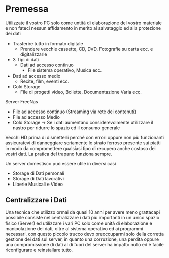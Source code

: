 # Premessa

Utilizzate il vostro PC solo come untità di elaborazione del vostro materiale e non fateci nessun affidamento in merito al salvataggio ed alla protezione dei dati

- Trasferire tutto in formato digitale
  - Prendere vecchie cassette, CD, DVD, Fotografie su carta ecc. e digitalizzarle
- 3 Tipi di dati
  - Dati ad accesso continuo
    - File sistema operativo, Musica ecc.
- Dati ad accesso medio
  - Recite, film, eventi ecc.
- Cold Storage
  - File di progetti video, Bollette, Documentazione Varia ecc.

Server FreeNas
- File ad accesso continuo (Streaming via rete dei contenuti)
- File ad accesso Medio
- Cold Storage -> Se i dati aumentano considerevolmente utilizzare il nastro per ridurre lo spazio ed il consumo generale

Vecchi HD prima di dismetterli perché con errori oppure non più funzionanti assicuratevi di danneggiare seriamente lo strato ferroso presente sui piatti in modo da compromettere qualsiasi tipo di recupero anche costoso dei vostri dati. La pratica del trapano funziona sempre.

Un server domestisco può essere utile in diversi casi
- Storage di Dati personali
- Storage di Dati lavorativi
- Liberie Musicali e Video

## Centralizzare i Dati

Una tecnica che utilizzo ormai da quasi 10 anni per avere meno grattacapi possibile consiste nel centralizzare i dati più importanti in un unico spazio fisico (Server) ed utilizzare i vari PC solo come unità di elaborazione e manipolazione dei dati, oltre al sistema operativo ed ai programmi necessari. con questo piccolo trucco devo preoccuparmi solo della corretta gestione dei dati sul server, in quanto una corruzione, una perdita oppure una compromissione di dati al di fuori del server ha impatto nullo ed è facile riconfigurare e reinstallare tutto.
